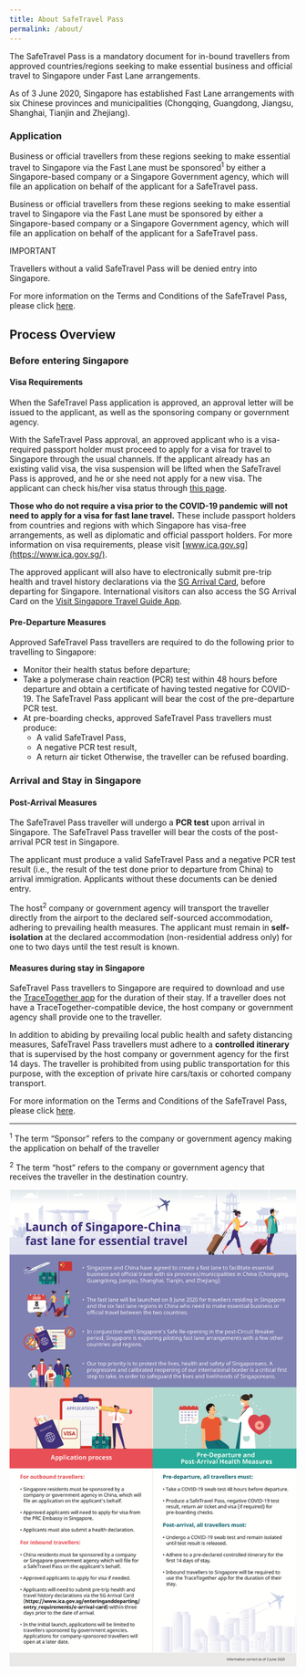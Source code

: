 ```yaml
---
title: About SafeTravel Pass
permalink: /about/
---
```


The SafeTravel Pass is a mandatory document for in-bound travellers from approved countries/regions seeking to make essential business and official travel to Singapore under Fast Lane arrangements.

As of 3 June 2020, Singapore has established Fast Lane arrangements with six Chinese provinces and municipalities (Chongqing, Guangdong, Jiangsu, Shanghai, Tianjin and Zhejiang).

### **Application**

Business or official travellers from these regions seeking to make essential travel to Singapore via the Fast Lane must be sponsored<sup>1</sup> by either a Singapore-based company or a Singapore Government agency, which will file an application on behalf of the applicant for a SafeTravel pass.

Business or official travellers from these regions seeking to make essential travel to Singapore via the Fast Lane must be sponsored by either a Singapore-based company or a Singapore Government agency, which will file an application on behalf of the applicant for a SafeTravel pass.

IMPORTANT

Travellers without a valid SafeTravel Pass will be denied entry into Singapore.

For more information on the Terms and Conditions of the SafeTravel Pass, please click [here]({{site.baseurl}}/terms-and-conditions).

## **Process Overview**

### **Before entering Singapore**

#### **Visa Requirements**

When the SafeTravel Pass application is approved, an approval letter will be issued to the applicant, as well as the sponsoring company or government agency.

With the SafeTravel Pass approval, an approved applicant who is a visa-required passport holder must proceed to apply for a visa for travel to Singapore through the usual channels. If the applicant already has an existing valid visa, the visa suspension will be lifted when the SafeTravel Pass is approved, and he or she need not apply for a new visa. The applicant can check his/her visa status through [this page](https://eservices.ica.gov.sg/esvclandingpage/save).

**Those who do not require a visa prior to the COVID-19 pandemic will not need to apply for a visa for fast lane travel.** These include passport holders from countries and regions with which Singapore has visa-free arrangements, as well as diplomatic and official passport holders. For more information on visa requirements, please visit [www.ica.gov.sg](https://www.ica.gov.sg/).

The approved applicant will also have to electronically submit pre-trip health and travel history declarations via the [SG Arrival Card](http://www.google.com), before departing for Singapore. International visitors can also access the SG Arrival Card on the [Visit Singapore Travel Guide App](http://www.google.com).

#### **Pre-Departure Measures**

Approved SafeTravel Pass travellers are required to do the following prior to travelling to Singapore:

- Monitor their health status before departure;
- Take a polymerase chain reaction (PCR) test within 48 hours before departure and obtain a certificate of having tested negative for COVID-19. The SafeTravel Pass applicant will bear the cost of the pre-departure PCR test.
- At pre-boarding checks, approved SafeTravel Pass travellers must produce:
  - A valid SafeTravel Pass,
  - A negative PCR test result,
  - A return air ticket
Otherwise, the traveller can be refused boarding.

### **Arrival and Stay in Singapore**

#### **Post-Arrival Measures**

The SafeTravel Pass traveller will undergo a **PCR test** upon arrival in Singapore. The SafeTravel Pass traveller will bear the costs of the post-arrival PCR test in Singapore.

The applicant must produce a valid SafeTravel Pass and a negative PCR test result (i.e., the result of the test done prior to departure from China) to arrival immigration. Applicants without these documents can be denied entry.

The host<sup>2</sup> company or government agency will transport the traveller directly from the airport to the declared self-sourced accommodation, adhering to prevailing health measures. The applicant must remain in **self-isolation** at the declared accommodation (non-residential address only) for one to two days until the test result is known.

#### **Measures during stay in Singapore**

SafeTravel Pass travellers to Singapore are required to download and use the [TraceTogether app](http://www.google.com) for the duration of their stay. If a traveller does not have a TraceTogether-compatible device, the host company or government agency shall provide one to the traveller.

In addition to abiding by prevailing local public health and safety distancing measures, SafeTravel Pass travellers must adhere to a **controlled itinerary** that is supervised by the host company or government agency for the first 14 days. The traveller is prohibited from using public transportation for this purpose, with the exception of private hire cars/taxis or cohorted company transport.

For more information on the Terms and Conditions of the SafeTravel Pass, please click [here]({{site.baseurl}}/terms-and-conditions).

----

<sup>1</sup> The term “Sponsor” refers to the company or government agency making the application on behalf of the traveller

<sup>2</sup> The term “host” refers to the company or government agency that receives the traveller in the destination country.

![image](/images/sg-cn-fastlane-sm.png)
